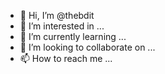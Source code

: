 - 👋 Hi, I’m @thebdit
- 👀 I’m interested in ...
- 🌱 I’m currently learning ...
- 💞️ I’m looking to collaborate on ...
- 📫 How to reach me ...

<!---
thebdit/thebdit is a ✨ special ✨ repository because its `README.md` (this file) appears on your GitHub profile.
You can click the Preview link to take a look at your changes.
--->
